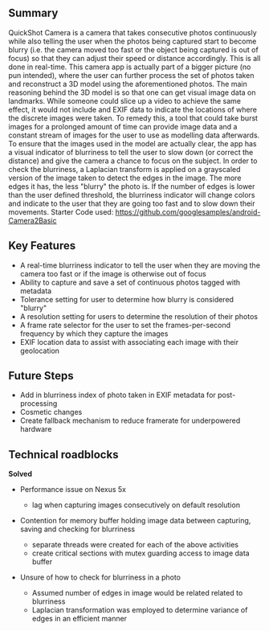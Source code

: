 Summary
-----

QuickShot Camera is a camera that takes consecutive photos continuously while also telling the user when the photos being captured start to become blurry (i.e. the camera moved too fast or the object being captured is out of focus) so that they can adjust their speed or distance accordingly. This is all done in real-time.
This camera app is actually part of a bigger picture (no pun intended), where the user can further process the set of photos taken and reconstruct a 3D model using the aforementioned photos. 
The main reasoning behind the 3D model is so that one can get visual image data on landmarks. While someone could slice up a video to achieve the same effect, it would not include and EXIF data to indicate the locations of where the discrete images were taken.
To remedy this, a tool that could take burst images for a prolonged amount of time can provide image data and a constant stream of images for the user to use as modelling data afterwards. To ensure that the images used in the model are actually clear, the app has a visual indicator of blurriness to tell the user to slow down (or correct the distance) and give the camera a chance to focus on the subject. In order to check the blurriness, a Laplacian transform is applied on a grayscaled version of the image taken to detect the edges in the image.
The more edges it has, the less "blurry" the photo is. If the number of edges is lower than the user defined threshold, the blurriness indicator will change colors and indicate to the user that they are going too fast and to slow down their movements. 
Starter Code used: https://github.com/googlesamples/android-Camera2Basic

Key Features
-----
- A real-time blurriness indicator to tell the user when they are moving the camera too fast or if the image is otherwise out of focus 
- Ability to capture and save a set of continuous photos tagged with metadata
- Tolerance setting for user to determine how blurry is considered "blurry"
- A resolution setting for users to determine the resolution of their photos
- A frame rate selector for the user to set the frames-per-second frequency by which they capture the images
- EXIF location data to assist with associating each image with their geolocation

Future Steps
-----
- Add in blurriness index of photo taken in EXIF metadata for post-processing
- Cosmetic changes
- Create fallback mechanism to reduce framerate for underpowered hardware

Technical roadblocks
-----

**Solved**
- Performance issue on Nexus 5x
  - lag when capturing images consecutively on default resolution

- Contention for memory buffer holding image data between capturing, saving and checking for blurriness
  - separate threads were created for each of the above activities
  - create critical sections with mutex guarding access to image data buffer

- Unsure of how to check for blurriness in a photo
  - Assumed number of edges in image would be related related to blurriness
  - Laplacian transformation was employed to determine variance of edges in an efficient manner
